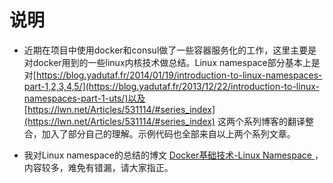 # 说明
* 近期在项目中使用docker和consul做了一些容器服务化的工作，这里主要是对docker用到的一些linux内核技术做总结。Linux namespace部分基本上是对[https://blog.yadutaf.fr/2014/01/19/introduction-to-linux-namespaces-part-1,2,3,4,5/](https://blog.yadutaf.fr/2013/12/22/introduction-to-linux-namespaces-part-1-uts/)以及
[https://lwn.net/Articles/531114/#series_index](https://lwn.net/Articles/531114/#series_index) 这两个系列博客的翻译整合，加入了部分自己的理解。示例代码也全部来自以上两个系列文章。

* 我对Linux namespace的总结的博文 [Docker基础技术-Linux Namespace
](https://github.com/shishujuan/docker-basis/edit/master/namespace.md)，内容较多，难免有错漏，请大家指正。
